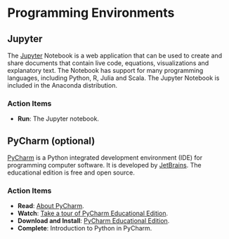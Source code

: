 # Programming Environments


## Jupyter

The [Jupyter](http://jupyter.org/) Notebook is a web application that can be used to create and share documents that contain live code, equations, visualizations and explanatory text.
The Notebook has support for many programming languages, including Python, R, Julia and Scala.
The Jupyter Notebook is included in the Anaconda distribution.

### Action Items

* __Run__: The Jupyter notebook.


## PyCharm (optional)

[PyCharm](https://www.jetbrains.com/pycharm/) is a Python integrated development environment (IDE) for programming computer software.
It is developed by [JetBrains](https://www.jetbrains.com).
The educational edition is free and open source.


### Action Items

* __Read__: [About PyCharm](https://www.jetbrains.com/pycharm/).
* __Watch__: [Take a tour of PyCharm Educational Edition](https://www.youtube.com/watch?v=BPC-bGdBSM8).
* __Download and Install__: [PyCharm Educational Edition](https://www.jetbrains.com/pycharm-educational/).
* __Complete__: Introduction to Python in PyCharm.


